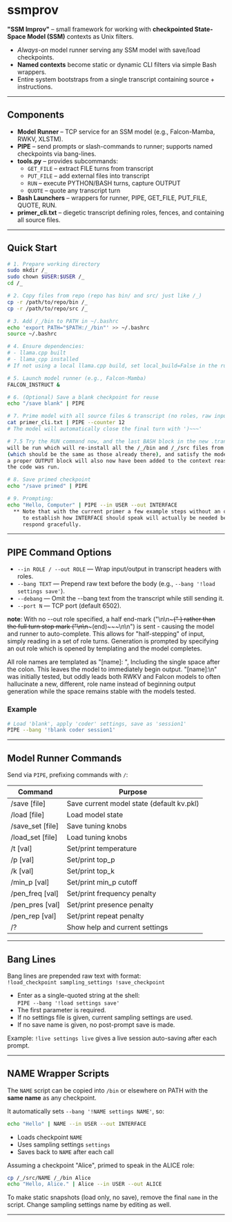 # ssmprov
**"SSM Improv"** – small framework for working with **checkpointed State-Space Model (SSM)** contexts as Unix filters.

- *Always-on* model runner serving any SSM model with save/load checkpoints.
- **Named contexts** become static or dynamic CLI filters via simple Bash wrappers.
- Entire system bootstraps from a single transcript containing source + instructions.

---

## Components

- **Model Runner** – TCP service for an SSM model (e.g., Falcon-Mamba, RWKV, XLSTM).
- **PIPE** – send prompts or slash-commands to runner; supports named checkpoints via bang-lines.
- **tools.py** – provides subcommands:
  - `GET_FILE` – extract FILE turns from transcript
  - `PUT_FILE` – add external files into transcript
  - `RUN` – execute PYTHON/BASH turns, capture OUTPUT
  - `QUOTE` – quote any transcript turn
- **Bash Launchers** – wrappers for runner, PIPE, GET_FILE, PUT_FILE, QUOTE, RUN.
- **primer_cli.txt** – diegetic transcript defining roles, fences, and containing all source files.

---

## Quick Start

```bash
# 1. Prepare working directory
sudo mkdir /_
sudo chown $USER:$USER /_
cd /_

# 2. Copy files from repo (repo has bin/ and src/ just like /_)
cp -r /path/to/repo/bin /_
cp -r /path/to/repo/src /_

# 3. Add /_/bin to PATH in ~/.bashrc
echo 'export PATH="$PATH:/_/bin"' >> ~/.bashrc
source ~/.bashrc

# 4. Ensure dependencies:
# - llama.cpp built
# - llama_cpp installed
# If not using a local llama.cpp build, set local_build=False in the runner script.

# 5. Launch model runner (e.g., Falcon-Mamba)
FALCON_INSTRUCT &

# 6. (Optional) Save a blank checkpoint for reuse
echo "/save blank" | PIPE

# 7. Prime model with all source files & transcript (no roles, raw input)
cat primer_cli.txt | PIPE --counter 12
# The model will automatically close the final turn with ')~~~'

# 7.5 Try the RUN command now, and the last BASH block in the new .transcript.txt
will be run which will re-install all the /_/bin and /_/src files from the transcript.
(which should be the same as those already there), and satisfy the model later since
a proper OUTPUT block will also now have been added to the context reassuring it that
the code was run.

# 8. Save primed checkpoint
echo "/save primed" | PIPE

# 9. Prompting:
echo "Hello, Computer" | PIPE --in USER --out INTERFACE
  ** Note that with the current primer a few example steps without an output role
     to establish how INTERFACE should speak will actually be needed before this will
     respond gracefully.

```

---

## PIPE Command Options

- `--in ROLE / --out ROLE` — Wrap input/output in transcript headers with roles.
- `--bang TEXT` — Prepend raw text before the body (e.g., `--bang '!load settings save'`).
- `--debang` — Omit the --bang text from the transcript while still sending it.
- `--port N` — TCP port (default 6502).

**note**: With no --out role specified, a half end-mark ("\n\n~~~(" ) rather than the full
turn stop mark ("\n\n~~~(end)~~~\n\n") is sent - causing the model and runner to
auto-complete.  This allows for "half-stepping" of input, simply reading in a set of role
turns.  Generation is prompted by specifying an out role which is opened by templating
and the model completes.

All role names are templated as "[name]: ", Including the single space after the colon.
This leaves the model to immediately begin output.  "[name]:\n" was initially tested, but
oddly leads both RWKV and Falcon models to often hallucinate a new, different, role name
instead of beginning output generation while the space remains stable with the models
tested.

### Example

```bash
# Load 'blank', apply 'coder' settings, save as 'session1'
PIPE --bang '!blank coder session1'
```

---

## Model Runner Commands

Send via `PIPE`, prefixing commands with `/`:

| Command         | Purpose                               |
|-----------------|---------------------------------------|
| /save [file]     | Save current model state (default kv.pkl) |
| /load [file]     | Load model state                      |
| /save_set [file] | Save tuning knobs                     |
| /load_set [file] | Load tuning knobs                     |
| /t [val]         | Set/print temperature                 |
| /p [val]         | Set/print top_p                       |
| /k [val]         | Set/print top_k                       |
| /min_p [val]     | Set/print min_p cutoff                |
| /pen_freq [val]  | Set/print frequency penalty           |
| /pen_pres [val]  | Set/print presence penalty            |
| /pen_rep [val]   | Set/print repeat penalty              |
| /?               | Show help and current settings        |


---

## Bang Lines

Bang lines are prepended raw text with format:  
`!load_checkpoint sampling_settings !save_checkpoint`  

- Enter as a single-quoted string at the shell:  
  `PIPE --bang '!load settings save'`
- The first parameter is required.
- If no settings file is given, current sampling settings are used.
- If no save name is given, no post-prompt save is made.

Example: `!live settings live` gives a live session auto-saving after each prompt.

---

## NAME Wrapper Scripts

The `NAME` script can be copied into `/bin` or elsewhere on PATH with the **same name** as any checkpoint.  

It automatically sets `--bang '!NAME settings NAME'`, so:  

```bash
echo "Hello" | NAME --in USER --out INTERFACE

```

- Loads checkpoint `NAME`
- Uses sampling settings `settings`
- Saves back to `NAME` after each call

Assuming a checkpoint "Alice", primed to speak in the ALICE role:

```bash
cp /_/src/NAME /_/bin Alice
echo "Hello, Alice." | Alice --in USER --out ALICE

```


To make static snapshots (load only, no save), remove the final `name` in the script.
Change sampling settings name by editing as well.

---
